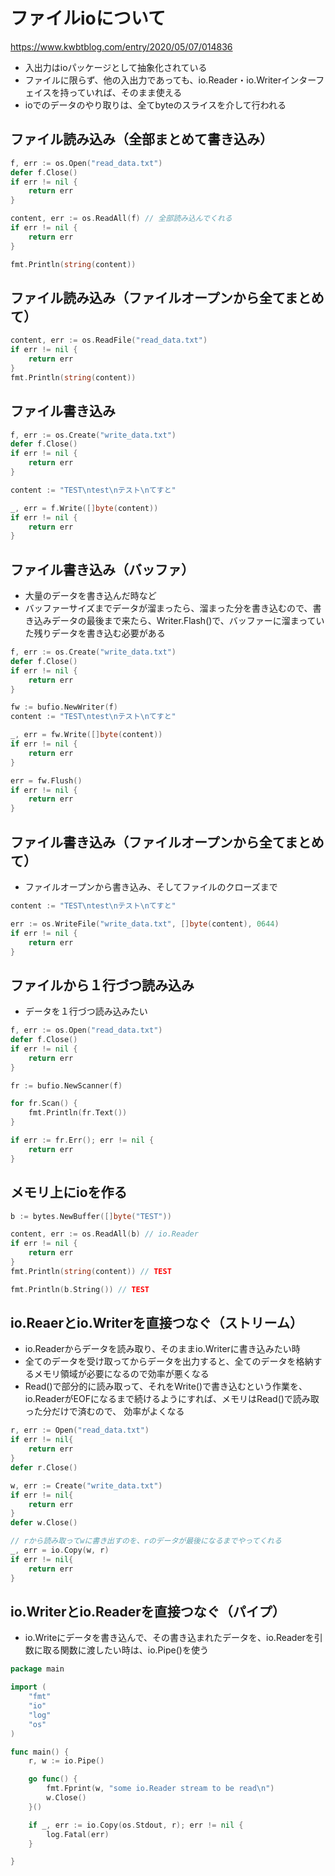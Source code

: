 
# ファイルioについて

https://www.kwbtblog.com/entry/2020/05/07/014836

- 入出力はioパッケージとして抽象化されている
- ファイルに限らず、他の入出力であっても、io.Reader・io.Writerインターフェイスを持っていれば、そのまま使える
- ioでのデータのやり取りは、全てbyteのスライスを介して行われる

## ファイル読み込み（全部まとめて書き込み）

```go
f, err := os.Open("read_data.txt")
defer f.Close()
if err != nil {
    return err
}

content, err := os.ReadAll(f) // 全部読み込んでくれる
if err != nil {
    return err
}

fmt.Println(string(content))
```

## ファイル読み込み（ファイルオープンから全てまとめて）

```go
content, err := os.ReadFile("read_data.txt")
if err != nil {
    return err
}
fmt.Println(string(content))
```

## ファイル書き込み

```go
f, err := os.Create("write_data.txt")
defer f.Close()
if err != nil {
    return err
}

content := "TEST\ntest\nテスト\nてすと"

_, err = f.Write([]byte(content))
if err != nil {
    return err
}
```

## ファイル書き込み（バッファ）
- 大量のデータを書き込んだ時など
- バッファーサイズまでデータが溜まったら、溜まった分を書き込むので、書き込みデータの最後まで来たら、Writer.Flash()で、バッファーに溜まっていた残りデータを書き込む必要がある

```go
f, err := os.Create("write_data.txt")
defer f.Close()
if err != nil {
    return err
}

fw := bufio.NewWriter(f)
content := "TEST\ntest\nテスト\nてすと"

_, err = fw.Write([]byte(content))
if err != nil {
    return err
}

err = fw.Flush()
if err != nil {
    return err
}
```

## ファイル書き込み（ファイルオープンから全てまとめて）
- ファイルオープンから書き込み、そしてファイルのクローズまで

```go
content := "TEST\ntest\nテスト\nてすと"

err := os.WriteFile("write_data.txt", []byte(content), 0644)
if err != nil {
    return err
}
```

## ファイルから１行づつ読み込み
- データを１行づつ読み込みたい

```go
f, err := os.Open("read_data.txt")
defer f.Close()
if err != nil {
    return err
}

fr := bufio.NewScanner(f)

for fr.Scan() {
    fmt.Println(fr.Text())
}

if err := fr.Err(); err != nil {
    return err
}
```

## メモリ上にioを作る

```go
b := bytes.NewBuffer([]byte("TEST"))

content, err := os.ReadAll(b) // io.Reader
if err != nil {
    return err
}
fmt.Println(string(content)) // TEST

fmt.Println(b.String()) // TEST
```

## io.Reaerとio.Writerを直接つなぐ（ストリーム）
- io.Readerからデータを読み取り、そのままio.Writerに書き込みたい時
- 全てのデータを受け取ってからデータを出力すると、全てのデータを格納するメモリ領域が必要になるので効率が悪くなる
- Read()で部分的に読み取って、それをWrite()で書き込むという作業を、io.ReaderがEOFになるまで続けるようにすれば、メモリはRead()で読み取った分だけで済むので、 効率がよくなる

```go
r, err := Open("read_data.txt")
if err != nil{
    return err
}
defer r.Close()

w, err := Create("write_data.txt")
if err != nil{
    return err
}
defer w.Close()

// rから読み取ってwに書き出すのを、rのデータが最後になるまでやってくれる
_, err = io.Copy(w, r)
if err != nil{
    return err
}
```

## io.Writerとio.Readerを直接つなぐ（パイプ）
- io.Writeにデータを書き込んで、その書き込まれたデータを、io.Readerを引数に取る関数に渡したい時は、io.Pipe()を使う

```go
package main

import (
	"fmt"
	"io"
	"log"
	"os"
)

func main() {
	r, w := io.Pipe()

	go func() {
		fmt.Fprint(w, "some io.Reader stream to be read\n")
		w.Close()
	}()

	if _, err := io.Copy(os.Stdout, r); err != nil {
		log.Fatal(err)
	}

}
```
